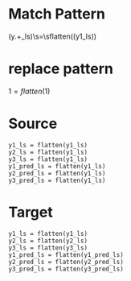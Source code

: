 # Match Pattern
(y.+_ls)\s=\sflatten\((y1_ls)\)
# replace pattern
$1 = flatten($1)

# Source
```
y1_ls = flatten(y1_ls)
y2_ls = flatten(y1_ls)
y3_ls = flatten(y1_ls)
y1_pred_ls = flatten(y1_ls)
y2_pred_ls = flatten(y1_ls)
y3_pred_ls = flatten(y1_ls)
```
# Target
```
y1_ls = flatten(y1_ls)
y2_ls = flatten(y2_ls)
y3_ls = flatten(y3_ls)
y1_pred_ls = flatten(y1_pred_ls)
y2_pred_ls = flatten(y2_pred_ls)
y3_pred_ls = flatten(y3_pred_ls)
```